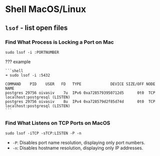 # Shell MacOS/Linux

## `lsof` - list open files

### Find What Process is Locking a Port on Mac

```shell
sudo lsof -i :PORTNUMBER
```

??? example

    ```shell
    ➜ sudo lsof -i :5432

    COMMAND    PID    USER   FD   TYPE             DEVICE SIZE/OFF NODE NAME
    postgres 29756 oivasiv    7u  IPv6 0xa7285793950712d5      0t0  TCP localhost:postgresql (LISTEN)
    postgres 29756 oivasiv    8u  IPv4 0xa728579d2f85d74d      0t0  TCP localhost:postgresql (LISTEN)
    ```

### Find What Listens on TCP Ports on MacOS

```shell
sudo lsof -iTCP -sTCP:LISTEN -P -n
```

- `-P`: Disables port name resolution, displaying only port numbers.
- `-n`: Disables hostname resolution, displaying only IP addresses.

